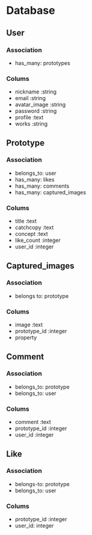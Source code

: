 # Database

## User
### Association
- has_many: prototypes
### Colums
- nickname :string
- email :string
- avatar_image :string
- password :string
- profile :text
- works :string

## Prototype
### Association
- belongs_to: user
- has_many: likes
- has_many: comments
- has_many: captured_images
### Colums
- title :text
- catchcopy :text
- concept :text
- like_count :integer
- user_id :integer


## Captured_images
### Association
- belongs to: prototype
### Colums
- image :text
- prototype_id :integer
- property

## Comment
### Association
- belongs_to: prototype
- belongs_to: user
### Colums
- comment :text
- prototype_id :integer
- user_id :integer

## Like
### Association
- belongs-to: prototype
- belongs_to: user
### Colums
- prototype_id :integer
- user_id: integer

